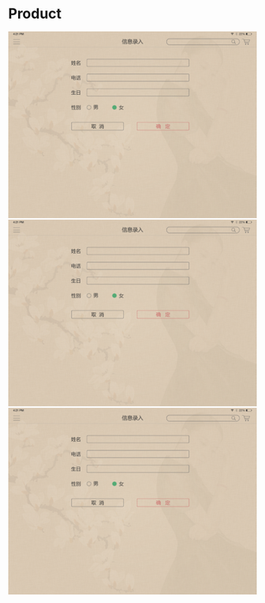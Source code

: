# Product
![](https://github.com/fenghao1994/Product/raw/master/app/src/main/res/raw/a1.png)
![](https://github.com/fenghao1994/Product/raw/master/app/src/main/res/raw/a1.png)
![](https://github.com/fenghao1994/Product/raw/master/app/src/main/res/raw/a1.png)
